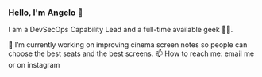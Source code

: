 ### Hello, I'm Angelo 👋

I am a DevSecOps Capability Lead and a full-time available geek 🛫🛬.

🔭 I’m currently working on improving cinema screen notes so people can choose the best seats and the best screens.
📫 How to reach me: email me or on instagram


